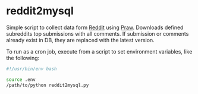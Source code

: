 # reddit2mysql

Simple script to collect data form [Reddit](https://www.reddit.com) using [Praw](https://praw.readthedocs.io). Downloads defined subreddits top submissions with all comments. If submission or comments already exist in DB, they are replaced with the latest version.

To run as a cron job, execute from a script to set environment variables, like the following:

~~~~bash
#!/usr/bin/env bash

source .env
/path/to/python reddit2mysql.py
~~~~
